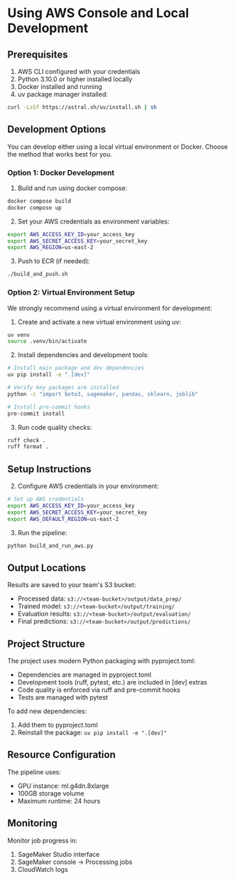 # Using AWS Console and Local Development

## Prerequisites

1. AWS CLI configured with your credentials
2. Python 3.10.0 or higher installed locally
3. Docker installed and running
4. uv package manager installed:
```bash
curl -LsSf https://astral.sh/uv/install.sh | sh
```

## Development Options

You can develop either using a local virtual environment or Docker. Choose the method that works best for you.

### Option 1: Docker Development

1. Build and run using docker compose:
```bash
docker compose build
docker compose up
```

2. Set your AWS credentials as environment variables:
```bash
export AWS_ACCESS_KEY_ID=your_access_key
export AWS_SECRET_ACCESS_KEY=your_secret_key
export AWS_REGION=us-east-2
```

3. Push to ECR (if needed):
```bash
./build_and_push.sh
```

### Option 2: Virtual Environment Setup

We strongly recommend using a virtual environment for development:

1. Create and activate a new virtual environment using uv:
```bash
uv venv
source .venv/bin/activate
```

2. Install dependencies and development tools:
```bash
# Install main package and dev dependencies
uv pip install -e ".[dev]"

# Verify key packages are installed
python -c "import boto3, sagemaker, pandas, sklearn, joblib"

# Install pre-commit hooks
pre-commit install
```

3. Run code quality checks:
```bash
ruff check .
ruff format .
```

## Setup Instructions

2. Configure AWS credentials in your environment:
```bash
# Set up AWS credentials
export AWS_ACCESS_KEY_ID=your_access_key
export AWS_SECRET_ACCESS_KEY=your_secret_key
export AWS_DEFAULT_REGION=us-east-2
```

3. Run the pipeline:
```python
python build_and_run_aws.py
```

## Output Locations

Results are saved to your team's S3 bucket:
- Processed data: `s3://<team-bucket>/output/data_prep/`
- Trained model: `s3://<team-bucket>/output/training/`
- Evaluation results: `s3://<team-bucket>/output/evaluation/`
- Final predictions: `s3://<team-bucket>/output/predictions/`

## Project Structure

The project uses modern Python packaging with pyproject.toml:
- Dependencies are managed in pyproject.toml
- Development tools (ruff, pytest, etc.) are included in [dev] extras
- Code quality is enforced via ruff and pre-commit hooks
- Tests are managed with pytest

To add new dependencies:
1. Add them to pyproject.toml
2. Reinstall the package: `uv pip install -e ".[dev]"`

## Resource Configuration

The pipeline uses:
- GPU instance: ml.g4dn.8xlarge
- 100GB storage volume
- Maximum runtime: 24 hours

## Monitoring

Monitor job progress in:
1. SageMaker Studio interface
2. SageMaker console -> Processing jobs
3. CloudWatch logs
